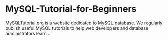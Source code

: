 # MySQL-Tutorial-for-Beginners
MySQLTutorial.org is a website dedicated to MySQL database. We regularly publish useful MySQL tutorials to help web developers and database administrators learn ...
